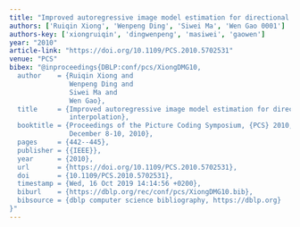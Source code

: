 ```yaml
---
title: "Improved autoregressive image model estimation for directional image interpolation"
authors: ['Ruiqin Xiong', 'Wenpeng Ding', 'Siwei Ma', 'Wen Gao 0001']
authors-key: ['xiongruiqin', 'dingwenpeng', 'masiwei', 'gaowen']
year: "2010"
article-link: "https://doi.org/10.1109/PCS.2010.5702531"
venue: "PCS"
bibex: "@inproceedings{DBLP:conf/pcs/XiongDMG10,
  author    = {Ruiqin Xiong and
               Wenpeng Ding and
               Siwei Ma and
               Wen Gao},
  title     = {Improved autoregressive image model estimation for directional image
               interpolation},
  booktitle = {Proceedings of the Picture Coding Symposium, {PCS} 2010, Nagoya, Japan,
               December 8-10, 2010},
  pages     = {442--445},
  publisher = {{IEEE}},
  year      = {2010},
  url       = {https://doi.org/10.1109/PCS.2010.5702531},
  doi       = {10.1109/PCS.2010.5702531},
  timestamp = {Wed, 16 Oct 2019 14:14:56 +0200},
  biburl    = {https://dblp.org/rec/conf/pcs/XiongDMG10.bib},
  bibsource = {dblp computer science bibliography, https://dblp.org}
}"
---
```

